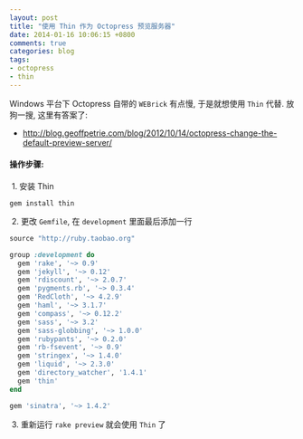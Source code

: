 ```yaml
---
layout: post
title: "使用 Thin 作为 Octopress 预览服务器"
date: 2014-01-16 10:06:15 +0800
comments: true
categories: blog
tags:
- octopress
- thin
---
```

Windows 平台下 Octopress 自带的 `WEBrick` 有点慢, 于是就想使用 `Thin` 代替.
放狗一搜, 这里有答案了:

- <http://blog.geoffpetrie.com/blog/2012/10/14/octopress-change-the-default-preview-server/>

#### 操作步骤:
<!--more-->
&nbsp;1. 安装 Thin
```
gem install thin
```

&nbsp;2. 更改 `Gemfile`, 在 `development` 里面最后添加一行
``` ruby Gemfile
source "http://ruby.taobao.org"

group :development do
  gem 'rake', '~> 0.9'
  gem 'jekyll', '~> 0.12'
  gem 'rdiscount', '~> 2.0.7'
  gem 'pygments.rb', '~> 0.3.4'
  gem 'RedCloth', '~> 4.2.9'
  gem 'haml', '~> 3.1.7'
  gem 'compass', '~> 0.12.2'
  gem 'sass', '~> 3.2'
  gem 'sass-globbing', '~> 1.0.0'
  gem 'rubypants', '~> 0.2.0'
  gem 'rb-fsevent', '~> 0.9'
  gem 'stringex', '~> 1.4.0'
  gem 'liquid', '~> 2.3.0'
  gem 'directory_watcher', '1.4.1'
  gem 'thin'
end

gem 'sinatra', '~> 1.4.2'
```

&nbsp;3. 重新运行 `rake preview` 就会使用 `Thin` 了
<!--more-->
